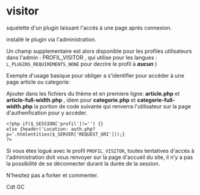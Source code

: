 # visitor
squelette d'un plugin laissant l'accés à une page aprés connexion.

installé le plugin via l'administration.

Un champ supplementaire est alors disponible pour les profiles utilisateurs dans l'admin :  PROFIL_VISITOR , qui utilise pour les langues : `L_PLUGINS_REQUIREMENTS_NONE` pour decrire le profil à ***aucun***  )


Exemple d'usage basique pour obliger a s'identifier pour accéder à une page article ou categorie:

Ajouter dans les fichiers du thème et en premiere ligne: **article.php** et **article-full-width.php** , idem pour **categorie.php** et **categorie-full-width.php** la portion de code suivante qui renverra l'utilisateur sur la page d'authenfication pour y accéder.
```
<?php if($_SESSION['profil']!='') {}
else {header('Location: auth.php?p='.htmlentities($_SERVER['REQUEST_URI']));}
?>
``` 

Si vous étes logué avec le profil `PROFIL_VISITOR`, toutes tentatives d'accés à l'administration doit vous renvoyer sur la page d'accueil du site, il n'y a pas la possibilité de se déconnecter durant la durée de la session.

N'hesitez pas a forker et commenter.

Cdt GC
